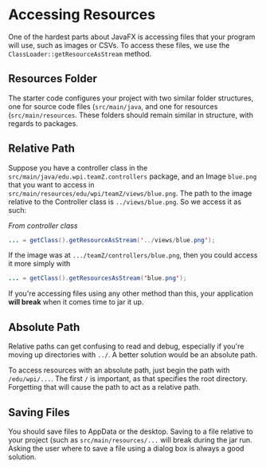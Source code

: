 # Accessing Resources

One of the hardest parts about JavaFX is accessing files that your program will use, such as images or CSVs.
To access these files, we use the `ClassLoader::getResourceAsStream` method.

## Resources Folder

The starter code configures your project with two similar folder structures, one for source code files (`src/main/java`, and one for resources (`src/main/resources`.
These folders should remain similar in structure, with regards to packages. 

## Relative Path

Suppose you have a controller class in the `src/main/java/edu.wpi.teamZ.controllers` package, and an Image `blue.png` that you want to access in `src/main/resources/edu/wpi/teamZ/views/blue.png`.
The path to the image relative to the Controller class is `../views/blue.png`. 
So we access it as such:

*From controller class*

```java
... = getClass().getResourceAsStream('../views/blue.png');
```

If the image was at `.../teamZ/controllers/blue.png`, then you could access it more simply with

```java
... = getClass().getResourcesAsStream('blue.png');
```

If you're accessing files using any other method than this, your application **will break** when it comes time to jar it up.

## Absolute Path

Relative paths can get confusing to read and debug, especially if you're moving up directories with `../`. A better solution would be an absolute path. 

To access resources with an absolute path, just begin the path with `/edu/wpi/...`. The first `/` is important, as that specifies the root directory. Forgetting that will cause the path to act as a relative path.

## Saving Files

You should save files to AppData or the desktop.
Saving to a file relative to your project (such as `src/main/resources/...` will break during the jar run.
Asking the user where to save a file using a dialog box is always a good solution.